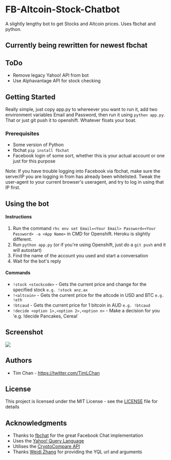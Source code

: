 # FB-Altcoin-Stock-Chatbot
A slightly lengthy bot to get Stocks and Altcoin prices. Uses fbchat and python.

## Currently being rewritten for newest fbchat

## ToDo
- Remove legacy Yahoo! API from bot
- Use Alphavantage API for stock checking


## Getting Started
Really simple, just copy app.py to whereever you want to run it, add two environment variables Email and Password, then run it using `python app.py`. That or just git push it to openshift. Whatever floats your boat.

### Prerequisites

* Some version of Python
* fbchat `pip install fbchat`
* Facebook login of some sort, whether this is your actual account or one just for this purpose

Note: If you have trouble logging into Facebook via fbchat, make sure the server/IP you are logging in from has already been whitelisted. Tweak the user-agent to your current browser's useragent, and try to log in using that IP first.



## Using the bot

#### Instructions

1. Run the command `rhc env set Email=<Your Email> Password=<Your Password> -a <App Name>` in CMD for Openshift. Heroku is slightly different.
2. Run `python app.py` (or if you're using Openshift, just do a `git push` and it will autostart)
3. Find the name of the account you used and start a conversation
4. Wait for the bot's reply
 
#### Commands
* `!stock <stockcode>` - Gets the current price and change for the specified stock `e.g. !stock anz.ax`
* `!<altcoin>` - Gets the current price for the altcode in USD and BTC `e.g. !eth`
* `!btcaud` - Gets the current price for 1 bitcoin in AUD `e.g. !btcaud`
* `!decide <option 1>,<option 2>,<option n>` - Make a decision for you 'e.g. !decide Pancakes, Cereal`

## Screenshot
![](http://i.imgur.com/T0YVCQn.png)


## Authors

* Tim Chan - https://twitter.com/TimLChan


## License

This project is licensed under the MIT License - see the [LICENSE](LICENSE) file for details

## Acknowledgments

* Thanks to [fbchat](https://github.com/carpedm20/fbchat) for the great Facebook Chat implementation
* Uses the [Yahoo! Query Language](https://developer.yahoo.com/yql/)
* Utilises the [CryptoCompare API](https://www.cryptocompare.com/api/)
* Thanks [Weidi Zhang](https://github.com/weidizhang/) for providing the YQL url and arguments

